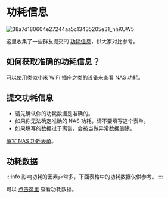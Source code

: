 # 功耗信息

![38a7d180604e27244aa5c13435205e31_hhKUW5](https://img-1255332810.cos.ap-chengdu.myqcloud.com/38a7d180604e27244aa5c13435205e31_hhKUW5.jpg)

这里收集了一些群友提交的 [功耗信息](https://wiki.slarker.me/nas_power.html)，供大家对比参考。

## 如何获取准确的功耗信息？

可以使用类似小米 WiFi 插座之类的设备来查看 NAS 功耗。

## 提交功耗信息

- 请先确认你的功耗数据是准确的。
- 如果你无法确定准确的 NAS 功耗，请不要填写这个表单。
- 如果填写的数据过于离谱，会被当做异常数据删除。

[填写 NAS 功耗表单](https://jsj.top/f/nofBDL)。

## 功耗数据

:::info
影响功耗的因素非常多，下面表格中的功耗数据仅供参考。
:::

可以 [点击这里](https://wiki.slarker.me/nas_power.html) 查看功耗数据。